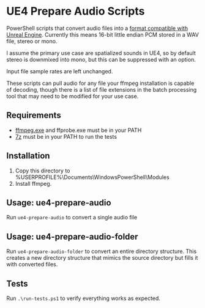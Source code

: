 # UE4 Prepare Audio Scripts

PowerShell scripts that convert audio files into a
[format compatible with Unreal Engine](https://docs.unrealengine.com/en-US/Engine/Audio/WAV).
Currently this means 16-bit little endian PCM stored in a WAV file, stereo or mono.

I assume the primary use case are spatialized sounds in UE4, so by default stereo
is downmixed into mono, but this can be suppressed with an option.

Input file sample rates are left unchanged.

These scripts can pull audio for any file your ffmpeg installation is capable of
decoding, though there is a list of file extensions in the batch processing
tool that may need to be modified for your use case.

## Requirements

- [ffmpeg.exe](https://ffmpeg.org/) and ffprobe.exe must be in your PATH
- [7z](https://www.7-zip.org/7z.html) must be in your PATH to run the tests

## Installation

  1. Copy this directory to %USERPROFILE%\Documents\WindowsPowerShell\Modules
  2. Install ffmpeg.

## Usage: ue4-prepare-audio

Run `ue4-prepare-audio` to convert a single audio file 

## Usage: ue4-prepare-audio-folder

Run `ue4-prepare-audio-folder` to convert an entire directory structure. This creates a new directory
structure that mimics the source directory but fills it with converted files.

## Tests

Run `.\run-tests.ps1` to verify everything works as expected.
